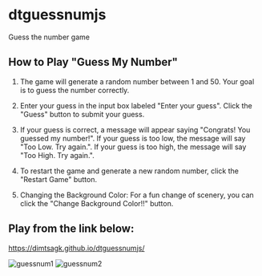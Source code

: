 # dtguessnumjs
Guess the number game

## How to Play "Guess My Number"

1. The game will generate a random number between 1 and 50.
Your goal is to guess the number correctly.

2. Enter your guess in the input box labeled "Enter your guess".
Click the "Guess" button to submit your guess.

3. If your guess is correct, a message will appear saying "Congrats! You guessed my number!".
If your guess is too low, the message will say "Too Low. Try again.".
If your guess is too high, the message will say "Too High. Try again.".

4. To restart the game and generate a new random number, click the "Restart Game" button.

5. Changing the Background Color:
For a fun change of scenery, you can click the "Change Background Color!!" button.

## Play from the link below:
https://dimtsagk.github.io/dtguessnumjs/

![guessnum1](https://github.com/user-attachments/assets/7419d2d8-082a-4baf-ad83-7167e320d72d)
![guessnum2](https://github.com/user-attachments/assets/6846811d-c172-4e73-81c5-f2b4bd0a5df9)


